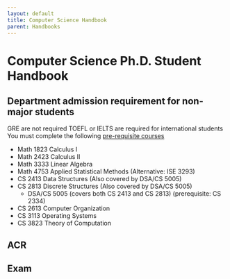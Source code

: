```yaml
---
layout: default
title: Computer Science Handbook
parent: Handbooks
---
```

# Computer Science Ph.D. Student Handbook

## Department admission requirement for non-major students
GRE are not required
TOEFL or IELTS are required for international students 
You must complete the following [pre-requisite courses](http://www.ou.edu/coe/cs/apply)
  * Math 1823 Calculus I
  * Math 2423 Calculus II
  * Math 3333 Linear Algebra
  * Math 4753 Applied Statistical Methods (Alternative: ISE 3293)
  * CS 2413 Data Structures (Also covered by DSA/CS 5005)
  * CS 2813 Discrete Structures (Also covered by DSA/CS 5005)
     * DSA/CS 5005 (covers both CS 2413 and CS 2813) (prerequisite: CS 2334)
  * CS 2613 Computer Organization
  * CS 3113 Operating Systems
  * CS 3823 Theory of Computation

## ACR

## Exam

